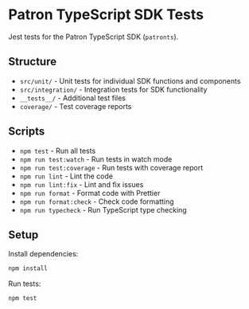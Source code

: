 # Patron TypeScript SDK Tests

Jest tests for the Patron TypeScript SDK (`patronts`).

## Structure

- `src/unit/` - Unit tests for individual SDK functions and components
- `src/integration/` - Integration tests for SDK functionality
- `__tests__/` - Additional test files
- `coverage/` - Test coverage reports

## Scripts

- `npm test` - Run all tests
- `npm run test:watch` - Run tests in watch mode
- `npm run test:coverage` - Run tests with coverage report
- `npm run lint` - Lint the code
- `npm run lint:fix` - Lint and fix issues
- `npm run format` - Format code with Prettier
- `npm run format:check` - Check code formatting
- `npm run typecheck` - Run TypeScript type checking

## Setup

Install dependencies:

```bash
npm install
```

Run tests:

```bash
npm test
```